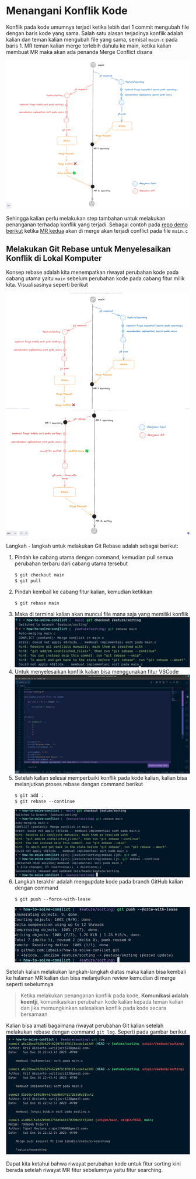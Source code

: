 # Menangani Konflik Kode

Konflik pada kode umumnya terjadi ketika lebih dari 1 commit mengubah file dengan baris kode yang sama. Salah satu alasan terjadinya konflik adalah kalian dan teman kalian mengubah file yang sama, semisal `main.c` pada baris 1. MR teman kalian merge terlebih dahulu ke main, ketika kalian membuat MR maka akan ada penanda Merge Conflict disana

![Git Conflict](../assets/git_conflict.png)

Sehingga kalian perlu melakukan step tambahan untuk melakukan penanganan terhadap konflik yang terjadi. Sebagai contoh pada [repo demo berikut](https://github.com/IqbalLx/how-to-solve-conflict) ketika [MR kedua](https://github.com/IqbalLx/how-to-solve-conflict/pull/2) akan di merge akan terjadi conflict pada file `main.c`

## Melakukan Git Rebase untuk Menyelesaikan Konflik di Lokal Komputer

Konsep rebase adalah kita menempatkan riwayat perubahan kode pada cabang utama yaitu `main` sebelum perubahan kode pada cabang fitur milik kita. Visualisasinya seperti berikut

![Git Rebase Viz1](../assets/git_rebase_viz_1.png)
![Git Rebase Viz2](../assets/git_rebase_viz_2.png)

Langkah - langkah untuk melakukan Git Rebase adalah sebagai berikut:

1. Pindah ke cabang utama dengan command, kemudian pull semua perubahan terbaru dari cabang utama tersebut
   ```
   $ git checkout main
   $ git pull
   ```
2. Pindah kembail ke cabang fitur kalian, kemudian ketikkan
   ```
   $ git rebase main
   ```
3. Maka di terminal kalian akan muncul file mana saja yang memiliki konflik
   ![Git Rebase Output](../assets/git_rebase_out.png)
4. Untuk menyelesaikan konflik kalian bisa menggunakan fitur VSCode
   ![VSCode Conflict](../assets/vscode_conflict.png)
5. Setelah kalian selesai memperbaiki konflik pada kode kalian, kalian bisa melanjutkan proses rebase dengan command berikut
   ```
   $ git add .
   $ git rebase --continue
   ```
   ![Git rebase continue](../assets/git_rebase_cont.png)
6. Langkah terakhir adalah mengupdate kode pada branch GitHub kalian dengan command
   ```
   $ git push --force-with-lease
   ```
   ![Git Push Force](../assets/git_push_force.png)

Setelah kalian melakukan langkah-langkah diatas maka kalian bisa kembali ke halaman MR kalian dan bisa melanjutkan review kemudian di merge seperti sebelumnya

> Ketika melakukan penanganan konflik pada kode, **Komunikasi adalah koentji**, komunikasikan perubahan kode kalian kepada teman kalian dan jika memungkinkan selesaikan konflik pada kode secara bersamaan

Kalian bisa amati bagaimana riwayat perubahan Git kalian setelah melakukan rebase dengan command `git log`. Seperti pada gambar berikut
![Git rebase log](../assets/git_rebase_log.png)

Dapat kita ketahui bahwa riwayat perubahan kode untuk fitur sorting kini berada setelah riwayat MR fitur sebelumnya yaitu fitur searching.
